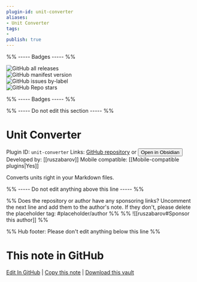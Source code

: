 ```yaml
---
plugin-id: unit-converter
aliases:
- Unit Converter
tags: 
- 
publish: true
---
```


%% ----- Badges ----- %%

![GitHub all releases](https://img.shields.io/github/downloads/ruszabarov/obsidian-unit-converter/total?color=573E7A&logo=github&style=for-the-badge)   
![GitHub manifest version](https://img.shields.io/github/manifest-json/v/ruszabarov/obsidian-unit-converter?color=573E7A&logo=github&style=for-the-badge)   
![GitHub issues by-label](https://img.shields.io/github/issues/ruszabarov/obsidian-unit-converter/help%20wanted?color=573E7A&logo=github&style=for-the-badge)   
![GitHub Repo stars](https://img.shields.io/github/stars/ruszabarov/obsidian-unit-converter?color=573E7A&logo=github&style=for-the-badge)

%% ----- Badges ----- %%

%% ----- Do not edit this section ----- %%

# Unit Converter

Plugin ID: `unit-converter`
Links: [GitHub repository](https://github.com/ruszabarov/obsidian-unit-converter) or [<button id=HH>Open in Obsidian</button>](obsidian://show-plugin?id=unit-converter)
Developed by: [[ruszabarov]]
Mobile compatible: [[Mobile-compatible plugins|Yes]]

Converts units right in your Markdown files.

%% ----- Do not edit anything above this line ----- %% 

%% Does the repository or author have any sponsoring links? Uncomment the next line and add them to the author's note. If they don't, please delete the placeholder tag: #placeholder/author %%
%% ![[ruszabarov#Sponsor this author]] %%

%% Hub footer: Please don't edit anything below this line %%

# This note in GitHub

<span class="git-footer">[Edit In GitHub](https://github.dev/obsidian-community/obsidian-hub/blob/main/02%20-%20Community%20Expansions/02.05%20All%20Community%20Expansions/Plugins/unit-converter.md "git-hub-edit-note") | [Copy this note](https://raw.githubusercontent.com/obsidian-community/obsidian-hub/main/02%20-%20Community%20Expansions/02.05%20All%20Community%20Expansions/Plugins/unit-converter.md "git-hub-copy-note") | [Download this vault](https://github.com/obsidian-community/obsidian-hub/archive/refs/heads/main.zip "git-hub-download-vault") </span>
